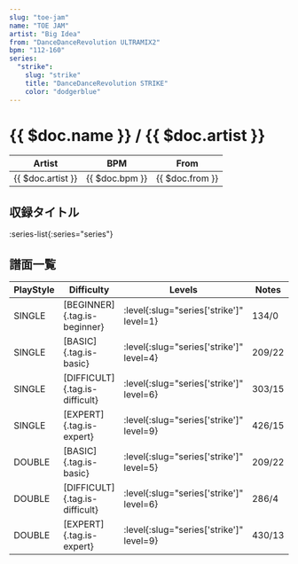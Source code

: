 ```yaml
---
slug: "toe-jam"
name: "TOE JAM"
artist: "Big Idea"
from: "DanceDanceRevolution ULTRAMIX2"
bpm: "112-160"
series:
  "strike":
    slug: "strike"
    title: "DanceDanceRevolution STRIKE"
    color: "dodgerblue"
---
```


# {{ $doc.name }} / {{ $doc.artist }}

|Artist|BPM|From|
|------|---|----|
|{{ $doc.artist }}|{{ $doc.bpm }}|{{ $doc.from }}|

## 収録タイトル

:series-list{:series="series"}

## 譜面一覧

|PlayStyle|Difficulty|Levels|Notes|Movie|
|---------|----------|------|-----|-----|
|SINGLE|[BEGINNER]{.tag.is-beginner}|:level{:slug="series['strike']" level=1}|134/0||
|SINGLE|[BASIC]{.tag.is-basic}|:level{:slug="series['strike']" level=4}|209/22||
|SINGLE|[DIFFICULT]{.tag.is-difficult}|:level{:slug="series['strike']" level=6}|303/15||
|SINGLE|[EXPERT]{.tag.is-expert}|:level{:slug="series['strike']" level=9}|426/15||
|DOUBLE|[BASIC]{.tag.is-basic}|:level{:slug="series['strike']" level=5}|209/22||
|DOUBLE|[DIFFICULT]{.tag.is-difficult}|:level{:slug="series['strike']" level=6}|286/4||
|DOUBLE|[EXPERT]{.tag.is-expert}|:level{:slug="series['strike']" level=9}|430/13||
